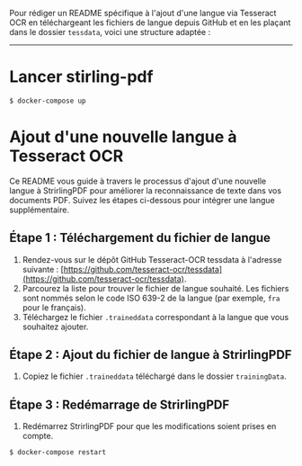 Pour rédiger un README spécifique à l'ajout d'une langue via Tesseract OCR en téléchargeant les fichiers de langue depuis GitHub et en les plaçant dans le dossier `tessdata`, voici une structure adaptée :

---

# Lancer stirling-pdf

```bash
$ docker-compose up
```

# Ajout d'une nouvelle langue à Tesseract OCR

Ce README vous guide à travers le processus d'ajout d'une nouvelle langue à StrirlingPDF pour améliorer la reconnaissance de texte dans vos documents PDF. Suivez les étapes ci-dessous pour intégrer une langue supplémentaire.

## Étape 1 : Téléchargement du fichier de langue

1. Rendez-vous sur le dépôt GitHub Tesseract-OCR tessdata à l'adresse suivante : [https://github.com/tesseract-ocr/tessdata](https://github.com/tesseract-ocr/tessdata).
2. Parcourez la liste pour trouver le fichier de langue souhaité. Les fichiers sont nommés selon le code ISO 639-2 de la langue (par exemple, `fra` pour le français).
3. Téléchargez le fichier `.traineddata` correspondant à la langue que vous souhaitez ajouter.

## Étape 2 : Ajout du fichier de langue à StrirlingPDF

1. Copiez le fichier `.traineddata` téléchargé dans le dossier `trainingData`.

## Étape 3 : Redémarrage de StrirlingPDF

1. Redémarrez StrirlingPDF pour que les modifications soient prises en compte.
```bash
$ docker-compose restart
```